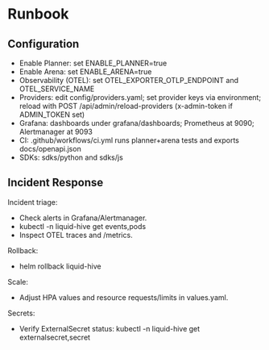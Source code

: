 # Runbook

## Configuration
- Enable Planner: set ENABLE_PLANNER=true
- Enable Arena: set ENABLE_ARENA=true
- Observability (OTEL): set OTEL_EXPORTER_OTLP_ENDPOINT and OTEL_SERVICE_NAME
- Providers: edit config/providers.yaml; set provider keys via environment; reload with POST /api/admin/reload-providers (x-admin-token if ADMIN_TOKEN set)
- Grafana: dashboards under grafana/dashboards; Prometheus at 9090; Alertmanager at 9093
- CI: .github/workflows/ci.yml runs planner+arena tests and exports docs/openapi.json
- SDKs: sdks/python and sdks/js

## Incident Response
Incident triage:
- Check alerts in Grafana/Alertmanager.
- kubectl -n liquid-hive get events,pods
- Inspect OTEL traces and /metrics.

Rollback:
- helm rollback liquid-hive <REV>

Scale:
- Adjust HPA values and resource requests/limits in values.yaml.

Secrets:
- Verify ExternalSecret status: kubectl -n liquid-hive get externalsecret,secret